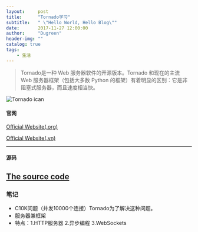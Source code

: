 ```yaml
---
layout:     post
title:      "Tornado学习"
subtitle:   " \"Hello World, Hello Blog\""
date:       2017-11-27 12:00:00
author:     "Dugreen"
header-img: ""
catalog: true
tags:
    - 生活
---
```


> Tornado是一种 Web 服务器软件的开源版本。Tornado 和现在的主流 Web 服务器框架（包括大多数 Python 的框架）有着明显的区别：它是非阻塞式服务器，而且速度相当快。


![Tornado ican](http://www.tornadoweb.org/en/stable/_images/tornado.png)


#### 官网

[Official Website(.org)](http://www.tornadoweb.org/en/stable/#)

[Official Website(.vn)](http://www.tornadoweb.cn/)

---
#### 源码
[The source code](https://github.com/tornadoweb/tornado)
---

### 笔记
- C10K问题（并发10000个连接）Tornado为了解决这种问题。
- 服务器兼框架
- 特点：1.HTTP服务器 2.异步编程 3.WebSockets
